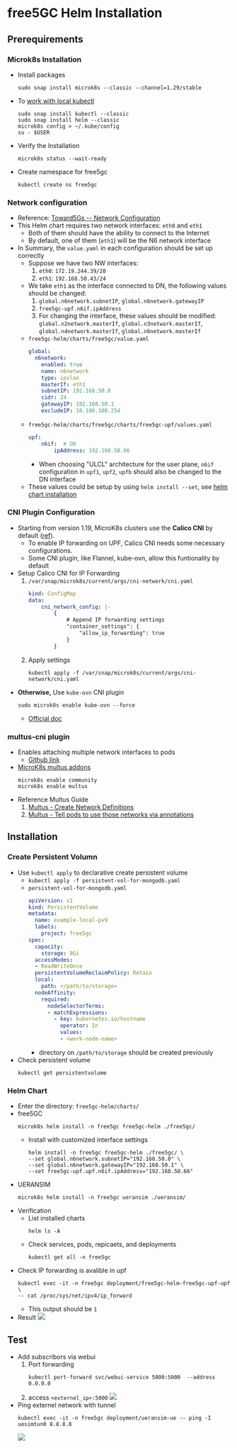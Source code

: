 # free5GC Helm Installation
## Prerequirements
### Microk8s Installation
- Install packages
    ```
    sudo snap install microk8s --classic --channel=1.29/stable
    ```
- To [work with local kubectl](https://microk8s.io/docs/working-with-kubectl)
    ```
    sudo snap install kubectl --classic
    sudo snap install helm --classic
    microk8s config > ~/.kube/config
    su - $USER
    ```
- Verify the Installation 
    ```
    microk8s status --wait-ready
    ```
- Create namespace for free5gc
    ```
    kubectl create ns free5gc
    ```

### Network configuration
- Reference: [Toward5Gs -- Network Configuration](https://github.com/Orange-OpenSource/towards5gs-helm/tree/main/charts/free5gc#networks-configuration)
- This Helm chart requires two network interfaces: `eth0` and `eth1`
    - Both of them should have the ability to connect to the Internet
    - By default, one of them (`eth1`) will be the N6 network interface
- In Summary, the `value.yaml` in each configuration should be set up correctly
    - Suppose we have two NW interfaces:
        1. `eth0`: `172.19.244.39/20`
        2. `eth1`: `192.168.50.43/24`
    - We take `eth1` as the interface connected to DN, the following values should be changed:
        1. `global.n6network.subnetIP`, `global.n6network.gatewayIP`
        2. `free5gc-upf.n6if.ipAddress`
        3. For changing the interface, these values should be modified: `global.n2network.masterIf`, `global.n3network.masterIf`, `global.n4network.masterIf`, `global.n6network.masterIf`
    - `free5gc-helm/charts/free5gc/value.yaml`
        ```yaml
        global:
          n6network:
            enabled: true
            name: n6network
            type: ipvlan
            masterIf: eth1
            subnetIP: 192.168.50.0
            cidr: 24
            gatewayIP: 192.168.50.1
            excludeIP: 10.100.100.254
        ```
    - `free5gc-helm/charts/free5gc/charts/free5gc-upf/values.yaml`
        ```yaml
        upf:    
            n6if:  # DN
                ipAddress: 192.168.50.66
        ```
        - When choosing "ULCL" architecture for the user plane, `n6if` configuration in `upf1`, `upf2`, `upfb` should also be changed to the DN interface
    - These values could be setup by using `helm install --set`, see [helm chart installation](#Helm-Chart)

### CNI Plugin Configuration
- Starting from version 1.19, MicroK8s clusters use the **Calico CNI** by default ([ref](https://microk8s.io/docs/change-cidr)).
    - To enable IP forwarding on UPF, Calico CNI needs some necessary configurations.
    - Some CNI plugin, like Flannel, kube-ovn, allow this funtionality by default
- Setup Calico CNI for IP Forwarding
    1. `/var/snap/microk8s/current/args/cni-network/cni.yaml`
        ```yaml
        kind: ConfigMap
        data:
            cni_network_config: |-
                {
                    # Append IP forwarding settings
                    "container_settings": {
                        "allow_ip_forwarding": true
                    }
                }
        ```
    2. Apply settings
        ```
        kubectl apply -f /var/snap/microk8s/current/args/cni-network/cni.yaml
        ```
- **Otherwise,** Use `kube-ovn` CNI plugin
    ```
    sudo microk8s enable kube-ovn --force
    ```
    - [Official doc](https://microk8s.io/docs/addon-kube-ovn)

### multus-cni plugin
- Enables attaching multiple network interfaces to pods
    - [Github link](https://github.com/k8snetworkplumbingwg/multus-cni)
- [MicroK8s multus addons](https://microk8s.io/docs/addon-multus)
    ```
    microk8s enable community
    microk8s enable multus
    ```
- Reference Multus Guide
    1. [Multus - Create Network Definitions](https://github.com/k8snetworkplumbingwg/multus-cni/blob/v3.9/docs/how-to-use.md#create-network-attachment-definition)
    2. [Multus - Tell pods to use those networks via annotations](https://github.com/k8snetworkplumbingwg/multus-cni/blob/v3.9/docs/how-to-use.md#run-pod-with-network-annotation)
    

## Installation
### Create Persistent Volumn
- Use `kubectl apply` to declarative create persistent volume
    - `kubectl apply -f persistent-vol-for-mongodb.yaml`
    - `persistent-vol-for-mongodb.yaml`
        ```yaml
        apiVersion: v1
        kind: PersistentVolume
        metadata:
          name: example-local-pv9
          labels:
            project: free5gc
        spec:
          capacity:
            storage: 8Gi
          accessModes:
          - ReadWriteOnce
          persistentVolumeReclaimPolicy: Retain
          local:
            path: </path/to/storage>
          nodeAffinity:
            required:
              nodeSelectorTerms:
              - matchExpressions:
                - key: kubernetes.io/hostname
                  operator: In
                  values:
                  - <work-node-name>
        ```
        - directory on `/path/to/storage` should be created previously
- Check persistent volume
    ```
    kubectl get persistentvolume
    ```
    
### Helm Chart
- Enter the directory: `free5gc-helm/charts/`
- free5GC
    ```
    microk8s helm install -n free5gc free5gc-helm ./free5gc/ 
    ```
    - Install with customized interface settings
        ```
        helm install -n free5gc free5gc-helm ./free5gc/ \
        --set global.n6network.subnetIP="192.168.50.0" \
        --set global.n6network.gatewayIP="192.168.50.1" \
        --set free5gc-upf.upf.n6if.ipAddress="192.168.50.66"
        ```
- UERANSIM
    ```
    microk8s helm install -n free5gc ueransim ./ueransim/ 
    ```
- Verification
    - List installed charts
        ```
        helm ls -A
        ```
    - Check services, pods, repicaets, and deployments 
        ```
        kubectl get all -n free5gc 
        ```
- Check IP forwarding is avalible in upf
    ```
    kubectl exec -it -n free5gc deployment/free5gc-helm-free5gc-upf-upf \
    -- cat /proc/sys/net/ipv4/ip_forward
    ```
    - This output should be `1`
- Result
    ![](./images/7-1.png)


## Test
- Add subscribors via webui
    1. Port forwarding 
        ```
        kubectl port-forward svc/webui-service 5000:5000  --address 0.0.0.0
        ```
    2. access `<externel_ip>:5000`
        ![](./images/7-2.png)
- Ping externel network with tunnel 
    ```
    kubectl exec -it -n free5gc deployment/ueransim-ue -- ping -I uesimtun0 8.8.8.8
    ```
    ![](./images/7-3.png)

